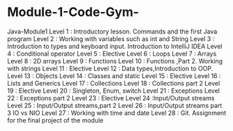 # Module-1-Code-Gym-
Java-Module1
Level 1  : Introductory lesson. Commands and the first Java program
Level 2  : Working with variables such as int and String
Level 3  : Introduction to types and keyboard input. Introduction to IntelliJ IDEA
Level 4  : Conditional operator
Level 5  : Elective
Level 6  : Loops 
Level 7  : Arrays 
Level 8  : 2D arrays
Level 9  : Functions 
Level 10 : Functions ,Part 2. Working with strings 
Level 11 : Elective
Level 12 : Data types,Introduction to OOP.
Level 13 : Objects
Level 14 : Classes and static 
Level 15 : Elective
Level 16 : Lists and Generics
Level 17 : Collections 
Level 18 : Collections part 2 
Level 19 : Elective
Level 20 : Singleton, Enum, switch
Level 21 : Exceptions
Level 22 : Exceptions part 2 
Level 23 : Elective
Level 24 :Input/Output streams
Level 25 : Input/Output streams,part 2 
Level 26 : Input/Output streams part 3 ﻿IO vs NIO
Level 27 : Working with time and date 
Level 28 : Git. Assignment for the final project of the module
